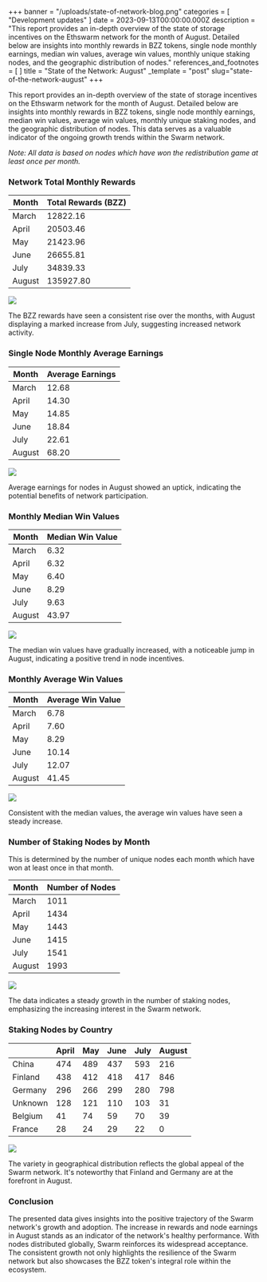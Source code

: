 +++
banner = "/uploads/state-of-network-blog.png"
categories = [ "Development updates" ]
date = 2023-09-13T00:00:00.000Z
description = "This report provides an in-depth overview of the state of storage incentives on the Ethswarm network for the month of August. Detailed below are insights into monthly rewards in BZZ tokens, single node monthly earnings, median win values, average win values, monthly unique staking nodes, and the geographic distribution of nodes."
references_and_footnotes = [ ]
title = "State of the Network: August"
_template = "post"
slug="state-of-the-network-august"
+++

This report provides an in-depth overview of the state of storage incentives on the Ethswarm network for the month of August. Detailed below are insights into monthly rewards in BZZ tokens, single node monthly earnings, median win values, average win values, monthly unique staking nodes, and the geographic distribution of nodes. This data serves as a valuable indicator of the ongoing growth trends within the Swarm network. 

*Note: All data is based on nodes which have won the redistribution game at least once per month.*

### Network Total Monthly Rewards


| Month  | Total Rewards (BZZ)  |
| ------ | -------------- |
| March  | 12822.16       |
| April  | 20503.46       |
| May    | 21423.96       |
| June   | 26655.81       |
| July   | 34839.33       |
| August | 135927.80      |

![](https://hackmd.io/_uploads/r16vtuR03.png)

The BZZ rewards have seen a consistent rise over the months, with August displaying a marked increase from July, suggesting increased network activity.

### Single Node Monthly Average Earnings

| Month  | Average Earnings |
| ------ | ---------------- |
| March  | 12.68            |
| April  | 14.30            |
| May    | 14.85            |
| June   | 18.84            |
| July   | 22.61            |
| August | 68.20            |

![](https://hackmd.io/_uploads/ryQsY_RC2.png)

Average earnings for nodes in August showed an uptick, indicating the potential benefits of network participation.

### Monthly Median Win Values

| Month  | Median Win Value |
| ------ | ----------------- |
| March  | 6.32              |
| April  | 6.32              |
| May    | 6.40              |
| June   | 8.29              |
| July   | 9.63              |
| August | 43.97             |

![](https://hackmd.io/_uploads/ryMdKu00h.png)

The median win values have gradually increased, with a noticeable jump in August, indicating a positive trend in node incentives.

### Monthly Average Win Values

| Month  | Average Win Value |
| ------ | ------------------ |
| March  | 6.78               |
| April  | 7.60               |
| May    | 8.29               |
| June   | 10.14              |
| July   | 12.07              |
| August | 41.45              |

![](https://hackmd.io/_uploads/rk8uFuRC3.png)

Consistent with the median values, the average win values have seen a steady increase.

### Number of Staking Nodes by Month

This is determined by the number of unique nodes each month which have won at least once in that month.

| Month  | Number of Nodes |
| ------ | --------------- |
| March  | 1011            |
| April  | 1434            |
| May    | 1443            |
| June   | 1415            |
| July   | 1541            |
| August | 1993            |

![](https://hackmd.io/_uploads/HyA_tdCRh.png)

The data indicates a steady growth in the number of staking nodes, emphasizing the increasing interest in the Swarm network.

### Staking Nodes by Country
|                  | April | May  | June | July | August |
|------------------|-------|------|------|------|--------|
| China            | 474   | 489  | 437  | 593  | 216    |
| Finland          | 438   | 412  | 418  | 417  | 846    |
| Germany          | 296   | 266  | 299  | 280  | 798    |
| Unknown          | 128   | 121  | 110  | 103  | 31     |
| Belgium          | 41    | 74   | 59   | 70   | 39     |
| France           | 28    | 24   | 29   | 22   | 0      |

![](https://hackmd.io/_uploads/Hy9JkZykT.png)

The variety in geographical distribution reflects the global appeal of the Swarm network. It's noteworthy that Finland and Germany are at the forefront in August.

### Conclusion

The presented data gives insights into the positive trajectory of the Swarm network's growth and adoption. The increase in rewards and node earnings in August stands as an indicator of the network's healthy performance. With nodes distributed globally, Swarm reinforces its widespread acceptance. The consistent growth not only highlights the resilience of the Swarm network but also showcases the BZZ token's integral role within the ecosystem.